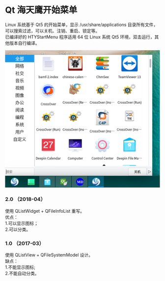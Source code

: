 # Qt 海天鹰开始菜单
Linux 系统基于 Qt5 的开始菜单，显示 /usr/share/applications 目录所有文件，可以搜索过滤，可以关机、注销、重启、锁定等。  
已编译好的 HTYStartMenu 程序适用 64 位 Linux 系统 Qt5 环境，双击运行，其他版本自行编译。  

![alt](preview.png)  

### 2.0 （2018-04）  
使用 QListWidget + QFileInfoList 重写。  
优点：  
1.可以显示图标；  
2.可以分类。

### 1.0 （2017-03）  
使用 QListView + QFileSystemModel 设计。  
缺点：  
1.不能显示图标;  
2.不能自动分类。